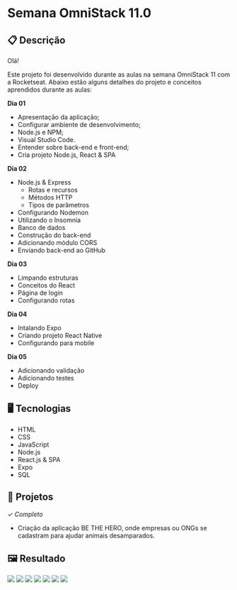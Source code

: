 # Semana OmniStack 11.0

## 📋 Descrição
Olá!

Este projeto foi desenvolvido durante as aulas na semana OmniStack 11 com a Rocketseat. Abaixo estão alguns detalhes do projeto e conceitos aprendidos durante as aulas:

**Dia 01**
- Apresentação da aplicação;
- Configurar ambiente de desenvolvimento;
 - Node.js e NPM;
 - Visual Studio Code.
- Entender sobre back-end e front-end;
- Cria projeto Node.js, React & SPA

**Dia 02**
- Node.js & Express
    - Rotas e recursos
    - Métodos HTTP
    - Tipos de parâmetros
- Configurando Nodemon
- Utilizando o Insomnia
- Banco de  dados
- Construção do back-end
- Adicionando módulo CORS
- Enviando back-end ao GitHub

**Dia 03**
- Limpando estruturas
- Conceitos do React
- Página de login
- Configurando rotas  

**Dia 04**
- Intalando Expo
- Criando projeto React Native
- Configurando para mobile

**Dia 05**
- Adicionando validação
- Adicionando testes
- Deploy

## 🖥️ Tecnologias

- HTML
- CSS
- JavaScript
- Node.js
- React.js & SPA
- Expo
- SQL

## 🎨 Projetos
*✓ Completo*

- Criação da aplicação BE THE HERO, onde empresas ou ONGs se cadastram para ajudar animais desamparados.

## 🖼️ Resultado

![](https://github.com/NiksonDiniz/Projeto-BeTheHero/blob/master/imgProjetoBTH/cap%20cadastro%20BeTheHero.png) ![](https://github.com/NiksonDiniz/Projeto-BeTheHero/blob/master/imgProjetoBTH/cap%20cadastro%20de%20casos%20BeTheHero.png) ![](https://github.com/NiksonDiniz/Projeto-BeTheHero/blob/master/imgProjetoBTH/cap%20logon%20BeTheHero.png) ![](https://github.com/NiksonDiniz/Projeto-BeTheHero/blob/master/imgProjetoBTH/cap%20registro%20de%20casos%20BeTheHero.png) ![](https://github.com/NiksonDiniz/Projeto-BeTheHero/blob/master/imgProjetoBTH/mobile01.png) ![](https://github.com/NiksonDiniz/Projeto-BeTheHero/blob/master/imgProjetoBTH/mobile02.png) ![](https://github.com/NiksonDiniz/Projeto-BeTheHero/blob/master/imgProjetoBTH/mobile03.png)
